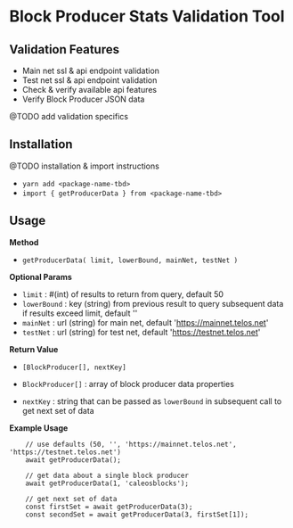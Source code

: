 # Block Producer Stats Validation Tool
## Validation Features

- Main net ssl & api endpoint validation
- Test net ssl & api endpoint validation
- Check & verify available api features
- Verify Block Producer JSON data

@TODO add validation specifics 

## Installation

@TODO installation & import instructions

- `yarn add <package-name-tbd>`
- `import { getProducerData } from <package-name-tbd>`

## Usage
  
  **Method**
  - `getProducerData( limit, lowerBound, mainNet, testNet )`
  
  **Optional Params**
  - `limit` : #(int) of results to return from query, default 50
  - `lowerBound` : key (string) from previous result to query subsequent data if results exceed limit, default '' 
  - `mainNet` : url (string) for main net, default 'https://mainnet.telos.net'
  - `testNet` : url (string) for test net, default 'https://testnet.telos.net'

  **Return Value**
  - `[BlockProducer[], nextKey]`
  
  - `BlockProducer[]` : array of block producer data properties
  - `nextKey` : string that can be passed as `lowerBound` in subsequent call to get next set of data

  **Example Usage**
``` 
    // use defaults (50, '', 'https://mainnet.telos.net', 'https://testnet.telos.net') 
    await getProducerData();
```

``` 
    // get data about a single block producer 
    await getProducerData(1, 'caleosblocks');
```
``` 
    // get next set of data
    const firstSet = await getProducerData(3); 
    const secondSet = await getProducerData(3, firstSet[1]);
```